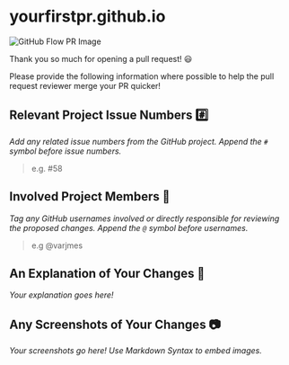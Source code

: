 # yourfirstpr.github.io

![GitHub Flow PR Image](http://i.imgur.com/9flS3QU.png)

Thank you so much for opening a pull request! :smiley:

Please provide the following information where possible to help the pull request reviewer merge your PR quicker!

## Relevant Project Issue Numbers :hash:

*Add any related issue numbers from the GitHub project. Append the `#` symbol before issue numbers.*

>e.g. #58

## Involved Project Members :bust_in_silhouette:

*Tag any GitHub usernames involved or directly responsible for reviewing the proposed changes. Append the `@` symbol before usernames.*

>e.g @varjmes
 
## An Explanation of Your Changes :speech_balloon:

*Your explanation goes here!*

## Any Screenshots of Your Changes :camera:
 
*Your screenshots go here! Use Markdown Syntax to embed images.*
